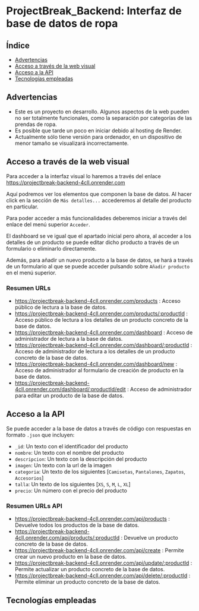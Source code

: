 # ProjectBreak_Backend: Interfaz de base de datos de ropa

## Índice
  - [Advertencias](#Advertencias)
  - [Acceso a través de la web visual](#Acceso-a-través-de-la-web-visual)
  - [Acceso a la API](#Acceso-a-la-API)
  - [Tecnologías empleadas](#Tecnologías-empleadas)

## Advertencias
  - Este es un proyecto en desarrollo. Algunos aspectos de la web pueden no ser totalmente funcionales, como la separación por categorías de las prendas de ropa.
  - Es posible que tarde un poco en iniciar debido al hosting de Render.
  - Actualmente sólo tiene versión para ordenador, en un dispositivo de menor tamaño se visualizará incorrectamente.

## Acceso a través de la web visual
Para acceder a la interfaz visual lo haremos a través del enlace https://projectbreak-backend-4cll.onrender.com

Aquí podremos ver los elementos que componen la base de datos. Al hacer click en la sección de `Más detalles...` accederemos al detalle del producto en particular.

Para poder acceder a más funcionalidades deberemos iniciar a través del enlace del menú superior `Acceder`.

El dashboard se ve igual que el apartado inicial pero ahora, al acceder a los detalles de un producto se puede editar dicho producto a través de un formulario o eliminarlo directamente.

Además, para añadir un nuevo producto a la base de datos, se hará a través de un formulario al que se puede acceder pulsando sobre `Añadir producto` en el menú superior.

### Resumen URLs
  - https://projectbreak-backend-4cll.onrender.com/products : Acceso público de lectura a la base de datos.
  - https://projectbreak-backend-4cll.onrender.com/products/:productId : Acceso público de lectura a los detalles de un producto concreto de la base de datos.
  - https://projectbreak-backend-4cll.onrender.com/dashboard : Acceso de administrador de lectura a la base de datos.
  - https://projectbreak-backend-4cll.onrender.com/dashboard/:productId : Acceso de administrador de lectura a los detalles de un producto concreto de la base de datos.
  - https://projectbreak-backend-4cll.onrender.com/dashboard/new : Acceso de administrador al formulario de creación de producto en la base de datos.
  - https://projectbreak-backend-4cll.onrender.com/dashboard/:productId/edit : Acceso de administrador para editar un producto de la base de datos.

## Acceso a la API
Se puede acceder a la base de datos a través de código con respuestas en formato `.json` que incluyen:
  - `_id`: Un texto con el identificador del producto
  - `nombre`: Un texto con el nombre del producto
  - `descripcion`: Un texto con la descripción del producto
  - `imagen`: Un texto con la url de la imagen
  - `categoria`: Un texto de los siguientes [`Camisetas`, `Pantalones`, `Zapatos`, `Accesorios`]
  - `talla`: Un texto de los siguientes [`XS`, `S`, `M`, `L`, `XL`]
  - `precio`: Un número con el precio del producto

### Resumen URLs API
  - https://projectbreak-backend-4cll.onrender.com/api/products : Devuelve todos los productos de la base de datos.
  - https://projectbreak-backend-4cll.onrender.com/api/products/:productId : Devuelve un producto concreto de la base de datos.
  - https://projectbreak-backend-4cll.onrender.com/api/create : Permite crear un nuevo producto en la base de datos.
  - https://projectbreak-backend-4cll.onrender.com/api/update/:productId : Permite actualizar un producto concreto de la base de datos.
  - https://projectbreak-backend-4cll.onrender.com/api/delete/:productId : Permite eliminar un producto concreto de la base de datos.

## Tecnologías empleadas